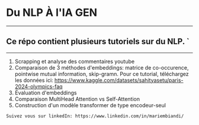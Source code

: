 # Du NLP À l'IA GEN
*************************************
##  Ce répo contient plusieurs tutoriels sur du NLP. `
-------------------------------------------------------

1. Scrapping et analyse des commentaires youtube
2. Comparaison de 3 méthodes d'embeddings: matrice de co-occurence, pointwise mutual information, skip-gramn. Pour ce tutorial, téléchargez les données ici: https://www.kaggle.com/datasets/sahityasetu/paris-2024-olympics-faq 
3. Évaluation d'embeddings
4. Comparaison MultiHead Attention vs Self-Attention
5. Construction d'un modèle transformer de type encodeur-seul

`Suivez vous sur linkedIn: https://www.linkedin.com/in/mariembiandi/`

